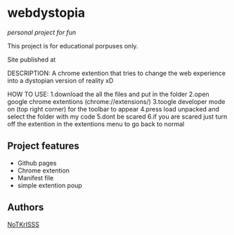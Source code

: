 # webdystopia

_personal project for fun_

This project is for educational porpuses only.

Site published at

DESCRIPTION: A chrome extention that tries to change the web experience into a dystopian version of reality xD

HOW TO USE: 1.download the all the files and put in the folder
2.open google chrome extentions (chrome://extensions/)
3.toogle developer mode on (top right corner) for the toolbar to appear
4.press load unpacked and select the folder with my code
5.dont be scared
6.if you are scared just turn off the extention in the extentions menu to go back to normal

## Project features

- Github pages
- Chrome extention
- Manifest file
- simple extention poup

## Authors

[NoTKrISSS](https://github.com/NoTKrISSS)
